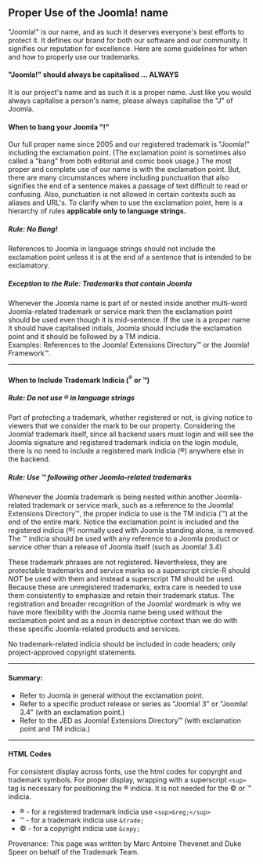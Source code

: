 ## Proper Use of the Joomla! name
"Joomla!" is our name, and as such it deserves everyone's best efforts to protect it.  It defines our brand for both our software and our community.  It signifies our reputation for excellence.  Here are some guidelines for when and how to properly use our trademarks.

#### "Joomla!" should always be capitalised ... ALWAYS
It is our project's name and as such it is a proper name.  Just like you would always capitalise a person's name, please always capitalise the "J" of Joomla.

#### When to bang your Joomla "!"
Our full proper name since 2005 and our registered trademark is "Joomla!" including the exclamation point.  (The exclamation point is sometimes also called a "bang" from both editorial and comic book usage.)  The most proper and complete use of our name is with the exclamation point.  But, there are many circumstances where including punctuation that also signifies the end of a sentence makes a passage of text difficult to read or confusing.  Also, punctuation is not allowed in certain contexts such as aliases and URL's.  To clarify when to use the exclamation point, here is a hierarchy of rules <b>applicable only to language strings.</b>

##### Rule: No Bang!  
References to Joomla in language strings should not include the exclamation point unless it is at the end of a sentence that is intended to be exclamatory. 

##### Exception to the Rule:  Trademarks that contain Joomla
Whenever the Joomla name is part of or nested inside another multi-word Joomla-related trademark or service mark then the exclamation point should be used even though it is mid-sentence.  If the use is a proper name it should have capitalised initials, Joomla should include the exclamation point and it should be followed by a TM indicia.  
Examples:  References to the Joomla! Extensions Directory&trade; or the Joomla! Framework&trade;.

---------

#### When to Include Trademark Indicia (<sup>&reg;</sup> or &trade;) 

##### Rule: Do not use &reg; in language strings
Part of protecting a trademark, whether registered or not, is giving notice to viewers that we consider the mark to be our property.  Considering the Joomla! trademark itself, since all backend users must login and will see the Joomla signature and registered trademark indicia on the login module, there is no need to include a registered mark indicia (&reg;) anywhere else in the backend.   

##### Rule:  Use &trade; following other Joomla-related trademarks
Whenever the Joomla trademark is being nested within another Joomla-related trademark or service mark, such as a reference to the Joomla! Extensions Directory&trade;, the proper indicia to use is the TM indicia (&trade;) at the end of the entire mark.  Notice the exclamation point is included and the registered indicia (&reg;) normally used with Joomla standing alone, is removed. The &trade; indicia should be used with any reference to a Joomla product or service other than a release of Joomla itself (such as Joomla! 3.4)  

These trademark phrases are not registered.  Nevertheless, they are protectable trademarks and service marks so a superscript circle-R should <em>NOT</em> be used with them and instead a superscript TM should be used.  Because these are unregistered trademarks, extra care is needed to use them consistently to emphasize and retain their trademark status. The registration and broader recognition of the Joomla! wordmark is why we have more flexibility with the Joomla name being used without the exclamation point and as a noun in descriptive context than we do with these specific Joomla-related products and services.

No trademark-related indicia should be included in code headers; only project-approved copyright statements.

----------

#### Summary:  
* Refer to Joomla in general without the exclamation point.
* Refer to a specific product release or series as "Joomla! 3" or "Joomla! 3.4" (with an exclamation point.)
* Refer to the JED as Joomla! Extensions Directory&trade; (with exclamation point and TM indicia.)

--------------

#### HTML Codes
For consistent display across fonts, use the html codes for copyrght and trademark symbols.  For proper display, wrapping with a superscript `<sup>` tag is necessary for positioning the &reg; indicia.  It is not needed for the &copy; or &trade; indicia.

* &reg; - for a registered trademark indicia use `<sup>&reg;</sup>`
* &trade; - for a trademark indicia use `&trade;`
* &copy; - for a copyright indicia use  `&copy;`

Provenance:  This page was written by Marc Antoine Thevenet and Duke Speer on behalf of the Trademark Team.
